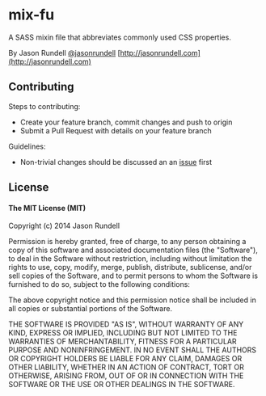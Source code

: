 mix-fu
======

A SASS mixin file that abbreviates commonly used CSS properties.

By Jason Rundell [@jasonrundell](https://twitter.com/jasonrundell) [http://jasonrundell.com](http://jasonrundell.com)

## Contributing

Steps to contributing:

* Create your feature branch, commit changes and push to origin
* Submit a Pull Request with details on your feature branch

Guidelines:
* Non-trivial changes should be discussed an an [issue](https://github.com/jasonrundell/mix-fu/issues) first

## License

#### The MIT License (MIT)

Copyright (c) 2014 Jason Rundell

Permission is hereby granted, free of charge, to any person obtaining a copy of
this software and associated documentation files (the "Software"), to deal in
the Software without restriction, including without limitation the rights to
use, copy, modify, merge, publish, distribute, sublicense, and/or sell copies of
the Software, and to permit persons to whom the Software is furnished to do so,
subject to the following conditions:

The above copyright notice and this permission notice shall be included in all
copies or substantial portions of the Software.

THE SOFTWARE IS PROVIDED "AS IS", WITHOUT WARRANTY OF ANY KIND, EXPRESS OR
IMPLIED, INCLUDING BUT NOT LIMITED TO THE WARRANTIES OF MERCHANTABILITY, FITNESS
FOR A PARTICULAR PURPOSE AND NONINFRINGEMENT. IN NO EVENT SHALL THE AUTHORS OR
COPYRIGHT HOLDERS BE LIABLE FOR ANY CLAIM, DAMAGES OR OTHER LIABILITY, WHETHER
IN AN ACTION OF CONTRACT, TORT OR OTHERWISE, ARISING FROM, OUT OF OR IN
CONNECTION WITH THE SOFTWARE OR THE USE OR OTHER DEALINGS IN THE SOFTWARE.
